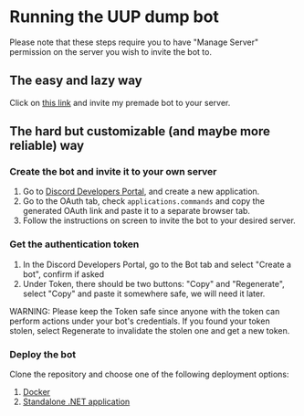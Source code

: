 # Running the UUP dump bot

Please note that these steps require you to have "Manage Server" permission on the server you wish to invite the bot to.

## The easy and lazy way
Click on [this link](https://discord.com/api/oauth2/authorize?client_id=872508836194447370&permissions=0&scope=bot%20applications.commands) and invite my premade bot to your server.

## The hard but customizable (and maybe more reliable) way

### Create the bot and invite it to your own server
  1. Go to [Discord Developers Portal](https://discord.com/developers), and create a new application.
  2. Go to the OAuth tab, check `applications.commands` and copy the generated OAuth link and paste it to a separate browser tab.
  3. Follow the instructions on screen to invite the bot to your desired server.

### Get the authentication token
  1. In the Discord Developers Portal, go to the Bot tab and select "Create a bot", confirm if asked
  2. Under Token, there should be two buttons: "Copy" and "Regenerate", select "Copy" and paste it somewhere safe, we will need it later.

WARNING: Please keep the Token safe since anyone with the token can perform actions under your bot's credentials. If you found your token stolen, select Regenerate to invalidate the stolen one and get a new token.

### Deploy the bot
Clone the repository and choose one of the following deployment options:
  1. [Docker](/docs/running/docker.md)
  2. [Standalone .NET application](/docs/running/standalone.md)
